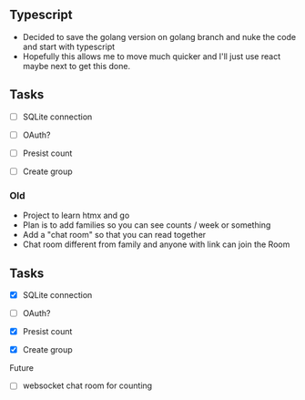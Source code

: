 
## Typescript

- Decided to save the golang version on golang branch and nuke the code and start with typescript
- Hopefully this allows me to move much quicker and I'll just use react maybe next to get this done.

## Tasks

- [ ] SQLite connection
- [ ] OAuth?
- [ ] Presist count
- [ ] Create group


### Old

- Project to learn htmx and go 
- Plan is to add families so you can see counts / week or something
- Add a "chat room" so that you can read together
- Chat room different from family and anyone with link can join the Room


## Tasks

- [x] SQLite connection
- [ ] OAuth?
- [x] Presist count
- [x] Create group


Future
- [ ] websocket chat room for counting
